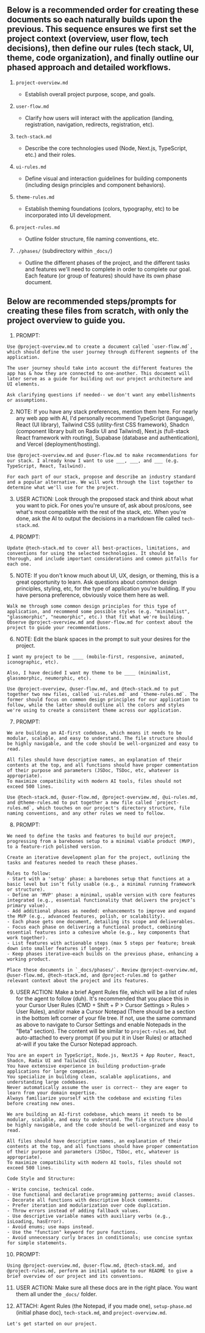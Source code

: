 ## Below is a recommended order for creating these documents so each naturally builds upon the previous. This sequence ensures we first set the project context (overview, user flow, tech decisions), then define our rules (tech stack, UI, theme, code organization), and finally outline our phased approach and detailed workflows.

1. `project-overview.md`

   - Establish overall project purpose, scope, and goals.

2. `user-flow.md`

   - Clarify how users will interact with the application (landing, registration, navigation, redirects, registration, etc).

3. `tech-stack.md`

   - Describe the core technologies used (Node, Next.js, TypeScript, etc.) and their roles.

4. `ui-rules.md`

   - Define visual and interaction guidelines for building components (including design principles and component behaviors).

5. `theme-rules.md`

   - Establish theming foundations (colors, typography, etc) to be incorporated into UI development.

6. `project-rules.md`

   - Outline folder structure, file naming conventions, etc.

7. `./phases/` (subdirectory within `_docs/`)
   - Outline the different phases of the project, and the different tasks and features we'll need to complete in order to complete our goal. Each feature (or group of features) should have its own phase document.

## Below are recommended steps/prompts for creating these files from scratch, with only the project overview to guide you.

1. PROMPT:

```
Use @project-overview.md to create a document called `user-flow.md`, which should define the user journey through different segments of the application.

The user journey should take into account the different features the app has & how they are connected to one-another. This document will later serve as a guide for building out our project architecture and UI elements.

Ask clarifying questions if needed-- we don't want any embellishments or assumptions.
```

2. NOTE: If you have any stack preferences, mention them here. For nearly any web app with AI, I'd personally recommend TypeScript (language), React (UI library), Tailwind CSS (utility-first CSS framework), Shadcn (component library built on Radix UI and Tailwind), Next.js (full-stack React framework with routing), Supabase (database and authentication), and Vercel (deployment/hosting).

```
Use @project-overview.md and @user-flow.md to make recommendations for our stack. I already know I want to use ___, ___, and ___ (e.g. TypeScript, React, Tailwind).

For each part of our stack, propose and describe an industry standard and a popular alternative. We will work through the list together to determine what we'll use for the project.
```

3. USER ACTION: Look through the proposed stack and think about what you want to pick. For ones you're unsure of, ask about pros/cons, see what's most compatible with the rest of the stack, etc. When you're done, ask the AI to output the decisions in a markdown file called `tech-stack.md`.

4. PROMPT:

```
Update @tech-stack.md to cover all best-practices, limitations, and conventions for using the selected technologies. It should be thorough, and include important considerations and common pitfalls for each one.
```

5. NOTE: If you don't know much about UI, UX, design, or theming, this is a great opportunity to learn. Ask questions about common design principles, styling, etc, for the type of application you're building. If you have persona preference, obviously voice them here as well.

```
Walk me through some common design principles for this type of application, and recommend some possible styles (e.g. "minimalist", "glassmorphic", "neumorphic", etc.) that fit what we're building.
Observe @project-overview.md and @user-flow.md for context about the project to guide your recommendations.
```

6. NOTE: Edit the blank spaces in the prompt to suit your desires for the project.

```
I want my project to be ____ (mobile-first, responsive, animated, iconographic, etc).

Also, I have decided I want my theme to be ____ (minimalist, glassmorphic, neumorphic, etc).

Use @project-overview, @user-flow.md, and @tech-stack.md to put together two new files, called `ui-rules.md` and `theme-rules.md`. The former should focus on common design principles for our application to follow, while the latter should outline all the colors and styles we're using to create a consistent theme across our application.
```

7. PROMPT:

```
We are building an AI-first codebase, which means it needs to be modular, scalable, and easy to understand. The file structure should be highly navigable, and the code should be well-organized and easy to read.

All files should have descriptive names, an explanation of their contents at the top, and all functions should have proper commentation of their purpose and parameters (JSDoc, TSDoc, etc, whatever is appropriate).
To maximize compatibility with modern AI tools, files should not exceed 500 lines.

Use @tech-stack.md, @user-flow.md, @project-overview.md, @ui-rules.md, and @theme-rules.md to put together a new file called `project-rules.md`, which touches on our project's directory structure, file naming conventions, and any other rules we need to follow.
```

8. PROMPT:

```
We need to define the tasks and features to build our project, progressing from a barebones setup to a minimal viable product (MVP), to a feature-rich polished version.

Create an iterative development plan for the project, outlining the tasks and features needed to reach these phases.

Rules to follow:
- Start with a 'setup' phase: a barebones setup that functions at a basic level but isn’t fully usable (e.g., a minimal running framework or structure).
- Define an 'MVP' phase: a minimal, usable version with core features integrated (e.g., essential functionality that delivers the project’s primary value).
- Add additional phases as needed: enhancements to improve and expand the MVP (e.g., advanced features, polish, or scalability).
- Each phase gets one document, detailing its scope and deliverables.
- Focus each phase on delivering a functional product, combining essential features into a cohesive whole (e.g., key components that work together).
- List features with actionable steps (max 5 steps per feature; break down into smaller features if longer).
- Keep phases iterative—each builds on the previous phase, enhancing a working product.

Place these documents in `_docs/phases/`. Review @project-overview.md, @user-flow.md, @tech-stack.md, and @project-rules.md to gather relevant context about the project and its features.
```

9. USER ACTION: Make a brief Agent Rules file, which will be a list of rules for the agent to follow (duh). It's recommended that you place this in your Cursor User Rules (CMD + Shift + P > Cursor Settings > Rules > User Rules), and/or make a Cursor Notepad (There should be a section in the bottom left corner of your file tree. If not, use the same command as above to navigate to Cursor Settings and enable Notepads in the "Beta" section). The content will be similar to `project-rules.md`, but auto-attached to every prompt (if you put it in User Rules) or attached at-will if you take the Cursor Notepad approach.

```
You are an expert in TypeScript, Node.js, NextJS + App Router, React, Shadcn, Radix UI and Tailwind CSS.
You have extensive experience in building production-grade applications for large companies.
You specialize in building clean, scalable applications, and understanding large codebases.
Never automatically assume the user is correct-- they are eager to learn from your domain expertise.
Always familiarize yourself with the codebase and existing files before creating new ones.

We are building an AI-first codebase, which means it needs to be modular, scalable, and easy to understand. The file structure should be highly navigable, and the code should be well-organized and easy to read.

All files should have descriptive names, an explanation of their contents at the top, and all functions should have proper commentation of their purpose and parameters (JSDoc, TSDoc, etc, whatever is appropriate).
To maximize compatibility with modern AI tools, files should not exceed 500 lines.

Code Style and Structure:

- Write concise, technical code.
- Use functional and declarative programming patterns; avoid classes.
- Decorate all functions with descriptive block comments.
- Prefer iteration and modularization over code duplication.
- Throw errors instead of adding fallback values.
- Use descriptive variable names with auxiliary verbs (e.g., isLoading, hasError).
- Avoid enums; use maps instead.
- Use the "function" keyword for pure functions.
- Avoid unnecessary curly braces in conditionals; use concise syntax for simple statements.
```

10. PROMPT:

```
Using @project-overview.md, @user-flow.md, @tech-stack.md, and @project-rules.md, perform an initial update to our README to give a brief overview of our project and its conventions.
```

11. USER ACTION: Make sure all these docs are in the right place. You want them all under the `_docs/` folder.

12. ATTACH: Agent Rules (the Notepad, if you made one), `setup-phase.md` (initial phase doc), `tech-stack.md`, and `project-overview.md`.

```
Let's get started on our project.
```